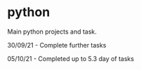 # python

Main python projects and task.

30/09/21 - Complete further tasks

05/10/21 - Completed up to 5.3 day of tasks
